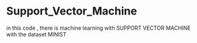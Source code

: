 # Support_Vector_Machine
in this code , there is machine learning with SUPPORT VECTOR MACHINE with the dataset MINIST
